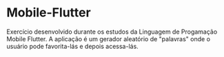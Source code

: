 # Mobile-Flutter
Exercício desenvolvido durante os estudos da Linguagem de Progamação Mobile Flutter. A aplicação é um gerador aleatório de "palavras" onde o usuário pode favorita-lás e depois acessa-lás.
